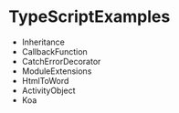 # TypeScriptExamples

- Inheritance
- CallbackFunction
- CatchErrorDecorator
- ModuleExtensions
- HtmlToWord
- ActivityObject
- Koa
